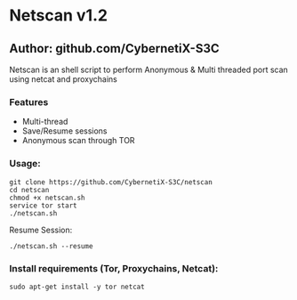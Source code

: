 # Netscan v1.2
## Author: github.com/CybernetiX-S3C


Netscan is an shell script to perform Anonymous & Multi threaded port scan using netcat and proxychains 


### Features
- Multi-thread
- Save/Resume sessions
- Anonymous scan through TOR
### Usage:
```
git clone https://github.com/CybernetiX-S3C/netscan
cd netscan
chmod +x netscan.sh
service tor start
./netscan.sh
```
Resume Session:
```
./netscan.sh --resume
```
### Install requirements (Tor, Proxychains, Netcat):

```
sudo apt-get install -y tor netcat
```
